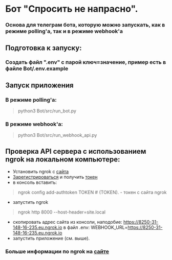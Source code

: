 # Бот "Спросить не напрасно". 
### Основа для телеграм бота, которую можно запускать, как в режиме polling'а, так и в режиме webhook'а

## Подготовка к запуску:
### Создать файл ".env" с парой ключ=значение, пример есть в файле Bot/.env.example
## Запуск приложения
### В режиме polling'а:
> python3 Bot/src/run_bot.py

### В режиме webhook'а:
> python3 Bot/src/run_webhook_api.py
## Проверка API сервера с использованием ngrok на локальном компьютере:
- Установить ngrok с [сайта](https://ngrok.com/download)
- [Зарегистрироваться](https://dashboard.ngrok.com/) и получить [токен](https://dashboard.ngrok.com/get-started/your-authtoken)
- в консоль вставить:
> ngrok config add-authtoken TOKEN  # (TOKEN). - токен с сайта ngrok
- запустить ngrok
> ngrok http 8000 --host-header=site.local
- скопировать адрес сайта из консоли, наподобие: https://8250-31-148-16-235.eu.ngrok.io в файл .env: WEBHOOK_URL=https://8250-31-148-16-235.eu.ngrok.io
- запустить приложение (см. выше).
### Больше информации по ngrok на [сайте](https://ngrok.com/docs/getting-started)


